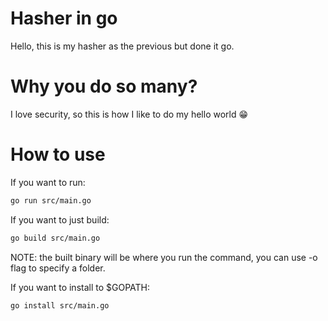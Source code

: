 # Hasher in go

Hello, this is my hasher as the previous but done it go.

# Why you do so many?

I love security, so this is how I like to do my hello world 😁

# How to use

If you want to run:

```bash
go run src/main.go
```

If you want to just build:

```bash
go build src/main.go
```
NOTE: the built binary will be where you run the command, you can use -o flag to specify a folder.

If you want to install to $GOPATH:

```bash
go install src/main.go
```



